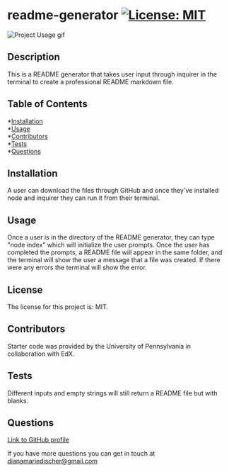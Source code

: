 # readme-generator [![License: MIT](https://img.shields.io/badge/License-MIT-blue.svg)](opensource.org/license/MIT)

![Project Usage gif](readme-generator-usage.gif)

## Description
This is a README generator that takes user input through inquirer in the terminal to create a professional README markdown file.

## Table of Contents
*[Installation](#installation)  
*[Usage](#usage)  
*[Contributors](#contributors)  
*[Tests](#tests)  
*[Questions](#questions) 

## Installation
A user can download the files through GitHub and once they've installed node and inquirer they can run it from their terminal.     

## Usage
Once a user is in the directory of the README generator, they can type "node index" which will initialize the user prompts. Once the user has completed the prompts, a README file will appear in the same folder, and the terminal will show the user a message that a file was created. If there were any errors the terminal will show the error.
    
## License
The license for this project is: MIT.

## Contributors
Starter code was provided by the University of Pennsylvania in collaboration with EdX.
    
## Tests 
Different inputs and empty strings will still return a README file but with blanks.
    
## Questions
[Link to GitHub profile](github.com/dianamariedischer)

If you have more questions you can get in touch at dianamariedischer@gmail.com
